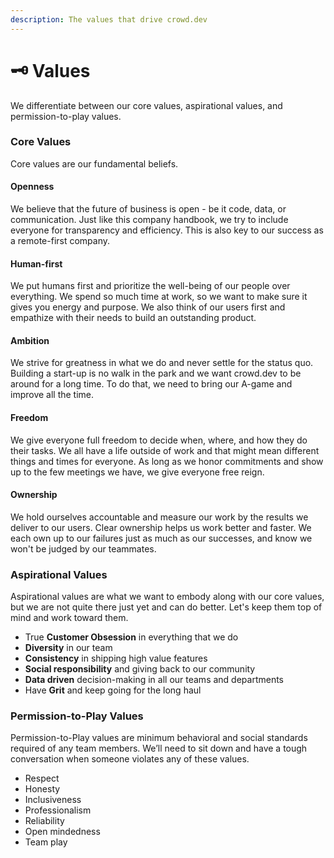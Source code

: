 ```yaml
---
description: The values that drive crowd.dev
---
```


# 🗝 Values

We differentiate between our core values, aspirational values, and permission-to-play values.

### Core Values

Core values are our fundamental beliefs.

#### Openness

We believe that the future of business is open - be it code, data, or communication. Just like this company handbook, we try to include everyone for transparency and efficiency. This is also key to our success as a remote-first company.&#x20;

#### Human-first

We put humans first and prioritize the well-being of our people over everything. We spend so much time at work, so we want to make sure it gives you energy and purpose. We also think of our users first and empathize with their needs to build an outstanding product.&#x20;

#### Ambition

We strive for greatness in what we do and never settle for the status quo. Building a start-up is no walk in the park and we want crowd.dev to be around for a long time. To do that, we need to bring our A-game and improve all the time.&#x20;

#### Freedom

We give everyone full freedom to decide when, where, and how they do their tasks. We all have a life outside of work and that might mean different things and times for everyone. As long as we honor commitments and show up to the few meetings we have, we give everyone free reign.&#x20;

#### Ownership

We hold ourselves accountable and measure our work by the results we deliver to our users. Clear ownership helps us work better and faster. We each own up to our failures just as much as our successes, and know we won't be judged by our teammates.&#x20;

### Aspirational Values

Aspirational values are what we want to embody along with our core values, but we are not quite there just yet and can do better. Let's keep them top of mind and work toward them.

* True **Customer Obsession** in everything that we do
* **Diversity** in our team
* **Consistency** in shipping high value features
* **Social responsibility** and giving back to our community
* **Data driven** decision-making in all our teams and departments&#x20;
* Have **Grit** and keep going for the long haul

### Permission-to-Play Values&#x20;

Permission-to-Play values are minimum behavioral and social standards required of any team members. We’ll need to sit down and have a tough conversation when someone violates any of these values.&#x20;

* Respect
* Honesty
* Inclusiveness
* Professionalism
* Reliability
* Open mindedness
* Team play
